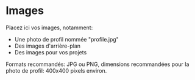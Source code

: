 # Images

Placez ici vos images, notamment:

- Une photo de profil nommée "profile.jpg"
- Des images d'arrière-plan
- Des images pour vos projets

Formats recommandés: JPG ou PNG, dimensions recommandées pour la photo de profil: 400x400 pixels environ.